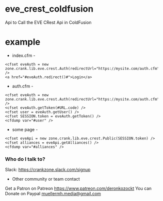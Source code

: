 # eve_crest_coldfusion
Api to Call the EVE CRest Api in ColdFusion

# example
- index.cfm -
```
<cfset eveAuth = new zone.crank.lib.eve.crest.Auth(redirectUrl="https://mysite.com/auth.cfm") />
<a href="#eveAuth.redirect()#">Login</a>
```
- auth.cfm -
```
<cfset eveAuth = new zone.crank.lib.eve.crest.Auth(redirectUrl="https://mysite.com/auth.cfm") />
<cfset eveAuth.getToken(#URL.code) />
<cfset user = eveAuth.getUser() />
<cfset SESSION.token = eveAuth.getToken() />
<cfdump var="#user" />
```
- some page -
```
<cfset eveApi = new zone.crank.lib.eve.crest.Public(SESSION.token) />
<cfset alliances = eveApi.getAlliances() />
<cfdump var="#alliances" />
```

### Who do I talk to? ###

Slack: https://crankzone.slack.com/signup
* Other community or team contact

Get a Patron on Patreon https://www.patreon.com/deronkozockt
You can Donate on Paypal muellermh.media@gmail.com
